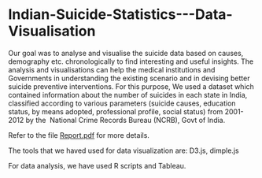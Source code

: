 # Indian-Suicide-Statistics---Data-Visualisation

Our goal was to analyse and visualise the suicide data based on causes, demography etc. chronologically to find
interesting and useful insights. The analysis and visualisations can help the medical institutions
and Governments in understanding the existing scenario and in devising better suicide preventive
interventions. For this purpose, We used a dataset which contained information about the number of suicides in each state in India, classified according to various parameters
(suicide causes, education status, by means adopted, professional profile, social status) from
2001-2012 by the ​ National Crime Records Bureau (NCRB), Govt of India​.

Refer to the file [Report.pdf](https://github.com/nehareddyg/Indian-Suicide-Statistics---Data-Visualisation/blob/master/Report.pdf) for more details.

The tools that we haved used for data visualization are: D3.js, dimple.js 

For data analysis, we have used R scripts and Tableau.


